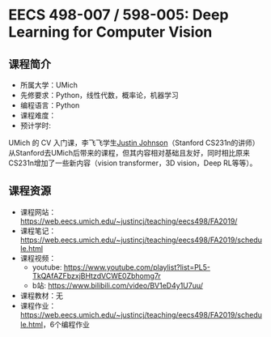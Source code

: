# EECS 498-007 / 598-005: Deep Learning for Computer Vision

## 课程简介

- 所属大学：UMich
- 先修要求：Python，线性代数，概率论，机器学习
- 编程语言：Python
- 课程难度：
- 预计学时:

UMich 的 CV 入门课，李飞飞学生[Justin Johnson](https://web.eecs.umich.edu/~justincj/)（Stanford CS231n的讲师） 从Stanford去UMich后带来的课程，但其内容相对基础且友好，同时相比原来CS231n增加了一些新内容（vision transformer，3D vision，Deep RL等等）。

## 课程资源

- 课程网站：<https://web.eecs.umich.edu/~justincj/teaching/eecs498/FA2019/>
- 课程笔记：<https://web.eecs.umich.edu/~justincj/teaching/eecs498/FA2019/schedule.html>
- 课程视频：
  - youtube: <https://www.youtube.com/playlist?list=PL5-TkQAfAZFbzxjBHtzdVCWE0Zbhomg7r>
  - b站: <https://www.bilibili.com/video/BV1eD4y1U7uu/>
- 课程教材：无
- 课程作业：<https://web.eecs.umich.edu/~justincj/teaching/eecs498/FA2019/schedule.html>，6个编程作业
